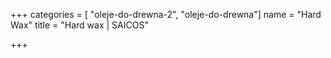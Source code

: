 +++
categories = [ "oleje-do-drewna-2", "oleje-do-drewna"]
name = "Hard Wax"
title = "Hard wax | SAICOS"

+++
